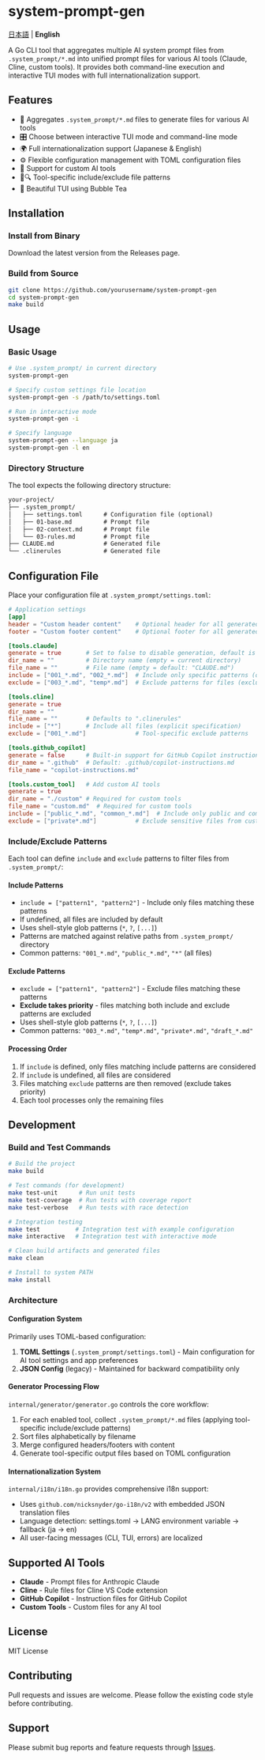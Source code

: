 # system-prompt-gen

[日本語](./README_ja.md) | **English**

A Go CLI tool that aggregates multiple AI system prompt files from `.system_prompt/*.md` into unified prompt files for various AI tools (Claude, Cline, custom tools). It provides both command-line execution and interactive TUI modes with full internationalization support.

## Features

- 🚀 Aggregates `.system_prompt/*.md` files to generate files for various AI tools
- 🎛️ Choose between interactive TUI mode and command-line mode
- 🌍 Full internationalization support (Japanese & English)
- ⚙️ Flexible configuration management with TOML configuration files
- 🔧 Support for custom AI tools
- 🚫🔍 Tool-specific include/exclude file patterns
- 🎨 Beautiful TUI using Bubble Tea

## Installation

### Install from Binary

Download the latest version from the Releases page.

### Build from Source

```bash
git clone https://github.com/yourusername/system-prompt-gen
cd system-prompt-gen
make build
```

## Usage

### Basic Usage

```bash
# Use .system_prompt/ in current directory
system-prompt-gen

# Specify custom settings file location
system-prompt-gen -s /path/to/settings.toml

# Run in interactive mode
system-prompt-gen -i

# Specify language
system-prompt-gen --language ja
system-prompt-gen -l en
```

### Directory Structure

The tool expects the following directory structure:

```txt
your-project/
├── .system_prompt/
│   ├── settings.toml      # Configuration file (optional)
│   ├── 01-base.md         # Prompt file
│   ├── 02-context.md      # Prompt file
│   └── 03-rules.md        # Prompt file
├── CLAUDE.md              # Generated file
└── .clinerules            # Generated file
```

## Configuration File

Place your configuration file at `.system_prompt/settings.toml`:

```toml
# Application settings
[app]
header = "Custom header content"    # Optional header for all generated files
footer = "Custom footer content"    # Optional footer for all generated files

[tools.claude]
generate = true       # Set to false to disable generation, default is true
dir_name = ""         # Directory name (empty = current directory)
file_name = ""        # File name (empty = default: "CLAUDE.md")
include = ["001_*.md", "002_*.md"]  # Include only specific patterns (optional, undefined = include all)
exclude = ["003_*.md", "temp*.md"]  # Exclude patterns for files (exclude takes priority over include)

[tools.cline]
generate = true
dir_name = ""
file_name = ""        # Defaults to ".clinerules"
include = ["*"]       # Include all files (explicit specification)
exclude = ["001_*.md"]              # Tool-specific exclude patterns

[tools.github_copilot]
generate = false      # Built-in support for GitHub Copilot instructions
dir_name = ".github"  # Default: .github/copilot-instructions.md
file_name = "copilot-instructions.md"

[tools.custom_tool]   # Add custom AI tools
generate = true
dir_name = "./custom" # Required for custom tools
file_name = "custom.md"  # Required for custom tools
include = ["public_*.md", "common_*.md"]  # Include only public and common files
exclude = ["private*.md"]           # Exclude sensitive files from custom tools
```

### Include/Exclude Patterns

Each tool can define `include` and `exclude` patterns to filter files from `.system_prompt/`:

#### Include Patterns
- `include = ["pattern1", "pattern2"]` - Include only files matching these patterns
- If undefined, all files are included by default
- Uses shell-style glob patterns (`*`, `?`, `[...]`)
- Patterns are matched against relative paths from `.system_prompt/` directory
- Common patterns: `"001_*.md"`, `"public_*.md"`, `"*"` (all files)

#### Exclude Patterns  
- `exclude = ["pattern1", "pattern2"]` - Exclude files matching these patterns
- **Exclude takes priority** - files matching both include and exclude patterns are excluded
- Uses shell-style glob patterns (`*`, `?`, `[...]`)
- Common patterns: `"003_*.md"`, `"temp*.md"`, `"private*.md"`, `"draft_*.md"`

#### Processing Order
1. If `include` is defined, only files matching include patterns are considered
2. If `include` is undefined, all files are considered
3. Files matching `exclude` patterns are then removed (exclude takes priority)
4. Each tool processes only the remaining files

## Development

### Build and Test Commands

```bash
# Build the project
make build

# Test commands (for development)
make test-unit      # Run unit tests
make test-coverage  # Run tests with coverage report
make test-verbose   # Run tests with race detection

# Integration testing
make test          # Integration test with example configuration
make interactive   # Integration test with interactive mode

# Clean build artifacts and generated files
make clean

# Install to system PATH
make install
```

### Architecture

#### Configuration System

Primarily uses TOML-based configuration:

1. **TOML Settings** (`.system_prompt/settings.toml`) - Main configuration for AI tool settings and app preferences
2. **JSON Config** (legacy) - Maintained for backward compatibility only

#### Generator Processing Flow

`internal/generator/generator.go` controls the core workflow:

1. For each enabled tool, collect `.system_prompt/*.md` files (applying tool-specific include/exclude patterns)
2. Sort files alphabetically by filename
3. Merge configured headers/footers with content
4. Generate tool-specific output files based on TOML configuration

#### Internationalization System

`internal/i18n/i18n.go` provides comprehensive i18n support:

- Uses `github.com/nicksnyder/go-i18n/v2` with embedded JSON translation files
- Language detection: settings.toml → LANG environment variable → fallback (ja → en)
- All user-facing messages (CLI, TUI, errors) are localized

## Supported AI Tools

- **Claude** - Prompt files for Anthropic Claude
- **Cline** - Rule files for Cline VS Code extension
- **GitHub Copilot** - Instruction files for GitHub Copilot
- **Custom Tools** - Custom files for any AI tool

## License

MIT License

## Contributing

Pull requests and issues are welcome. Please follow the existing code style before contributing.

## Support

Please submit bug reports and feature requests through [Issues](https://github.com/yourusername/system-prompt-gen/issues).
